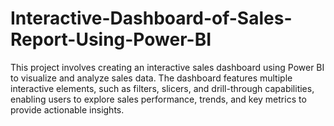 # Interactive-Dashboard-of-Sales-Report-Using-Power-BI
This project involves creating an interactive sales dashboard using Power BI to visualize and analyze sales data. The dashboard features multiple interactive elements, such as filters, slicers, and drill-through capabilities, enabling users to explore sales performance, trends, and key metrics to provide actionable insights. 
